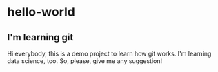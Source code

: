 # hello-world

## I'm learning git

Hi everybody,
this is a demo project to learn how git works. 
I'm learning data science, too.
So, please, give me any suggestion!
